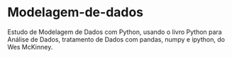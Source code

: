 # Modelagem-de-dados

Estudo de Modelagem de Dados com Python, usando o livro Python para Análise de Dados, tratamento de Dados com pandas, numpy e ipython, do Wes McKinney.
